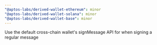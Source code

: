 ```yaml
---
"@aptos-labs/derived-wallet-ethereum": minor
"@aptos-labs/derived-wallet-solana": minor
"@aptos-labs/derived-wallet-base": minor
---
```


Use the default cross-chain wallet's signMessage API for when signing a regular message
